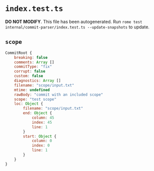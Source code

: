 # `index.test.ts`

**DO NOT MODIFY**. This file has been autogenerated. Run `rome test internal/commit-parser/index.test.ts --update-snapshots` to update.

## `scope`

```javascript
CommitRoot {
	breaking: false
	comments: Array []
	commitType: "fix"
	corrupt: false
	custom: false
	diagnostics: Array []
	filename: "scope/input.txt"
	mtime: undefined
	rawBody: "commit with an included scope"
	scope: "test scope"
	loc: Object {
		filename: "scope/input.txt"
		end: Object {
			column: 45
			index: 45
			line: 1
		}
		start: Object {
			column: 0
			index: 0
			line: 1
		}
	}
}
```
